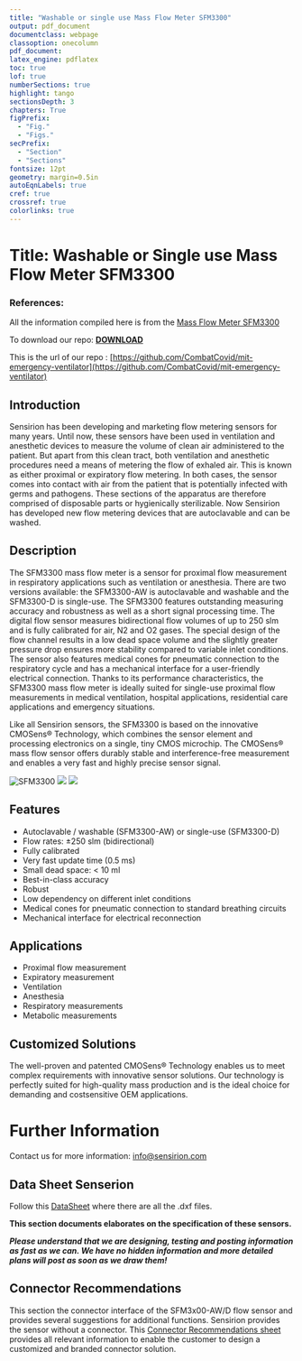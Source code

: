 ```yaml
---
title: "Washable or single use Mass Flow Meter SFM3300"
output: pdf_document
documentclass: webpage
classoption: onecolumn
pdf_document:
latex_engine: pdflatex
toc: true
lof: true
numberSections: true
highlight: tango
sectionsDepth: 3
chapters: True
figPrefix:
  - "Fig."
  - "Figs."
secPrefix:
  - "Section"
  - "Sections"
fontsize: 12pt
geometry: margin=0.5in
autoEqnLabels: true
cref: true
crossref: true
colorlinks: true
---
```


# Title: Washable or Single use Mass Flow Meter SFM3300

### References: 

All the information compiled here is from the [Mass Flow Meter SFM3300](https://www.sensirion.com/en/flow-sensors/mass-flow-meters-for-high-precise-measurement-of-gases/proximal-flow-sensors-sfm3300-autoclavable-washable-or-single-use/)

To download our repo: [**DOWNLOAD**](https://github.com/CombatCovid/mit-emergency-ventilator/archive/master.zip)



This is the url of our repo : [https://github.com/CombatCovid/mit-emergency-ventilator](https://github.com/CombatCovid/mit-emergency-ventilator)

## Introduction

Sensirion has been developing and marketing flow metering sensors for many years. Until now, these sensors have been used in ventilation and anesthetic devices to measure the volume of clean air administered to the patient. But apart from this clean tract, both ventilation and anesthetic procedures need a means of metering the flow of exhaled air. This is known as either proximal or expiratory flow metering. In both cases, the sensor comes into contact with air from the patient that is potentially infected with germs and pathogens. These sections of the apparatus are therefore comprised of disposable parts or hygienically sterilizable. Now Sensirion has developed new flow metering devices that are autoclavable and can be washed. 

## Description

The SFM3300 mass flow meter is a sensor for proximal flow measurement in respiratory applications such as ventilation or anesthesia. There are two versions available: the SFM3300-AW is autoclavable and washable and the SFM3300-D is single-use. The SFM3300 features outstanding measuring accuracy and robustness as well as a short signal processing time. The digital flow sensor measures bidirectional flow volumes of up to 250 slm and is fully calibrated for air, N2 and O2 gases. The special design of the flow channel results in a low dead space volume and the slightly greater pressure drop ensures more stability compared to variable inlet conditions. The sensor also features medical cones for pneumatic connection to the respiratory cycle and has a mechanical interface for a user-friendly electrical connection. Thanks to its performance characteristics, the SFM3300 mass flow meter is ideally suited for single-use proximal flow measurements in medical ventilation, hospital applications, residential care applications and emergency situations.

Like all Sensirion sensors, the SFM3300 is based on the innovative CMOSens® Technology, which combines the sensor element and processing electronics on a single, tiny CMOS microchip. The CMOSens® mass flow sensor offers durably stable and interference-free measurement and enables a very fast and highly precise sensor signal.

![SFM3300](https://www.sensirion.com/fileadmin/user_upload/customers/sensirion/Pictures/1_Products/Mass_Flow_Meters/Sensirion_Mass_Flow_Meters_SFM3300_Kombi.png)
![](https://i.imgur.com/UrHNl3J.jpg)
![](https://i.imgur.com/zNv4ep8.jpg)



## Features

 - Autoclavable / washable (SFM3300-AW) or single-use (SFM3300-D)
 - Flow rates: ±250 slm (bidirectional)
 - Fully calibrated
 - Very fast update time (0.5 ms)
 - Small dead space: < 10 ml
 - Best-in-class accuracy
 - Robust
 - Low dependency on different inlet conditions
 - Medical cones for pneumatic connection to standard breathing circuits
 - Mechanical interface for electrical reconnection

## Applications

 - Proximal flow measurement
 - Expiratory measurement
 - Ventilation
 - Anesthesia
 - Respiratory measurements
 - Metabolic measurements

## Customized Solutions

The well-proven and patented CMOSens® Technology enables us to meet complex requirements with innovative sensor solutions. Our technology is perfectly suited for high-quality mass production and is the ideal choice for demanding and costsensitive OEM applications. 


# Further Information

 Contact us for more information: info@sensirion.com


## Data Sheet Senserion

Follow this [DataSheet](https://www.sensirion.com/fileadmin/user_upload/customers/sensirion/Dokumente/5_Mass_Flow_Meters/Datasheets/Sensirion_Mass_Flow_Meters_SFM3300_Datasheet.pdf) where there are all the .dxf files.


**This section documents elaborates on the specification of these sensors.**

***Please understand that we are designing, testing and posting information as fast as we can. We have no hidden information and more detailed plans will post as soon as we draw them!***

## Connector Recommendations

This section the connector interface of the SFM3x00-AW/D flow sensor and provides several suggestions for additional functions. Sensirion provides the sensor without a connector. This [Connector Recommendations sheet](https://www.sensirion.com/fileadmin/user_upload/customers/sensirion/Dokumente/5_Mass_Flow_Meters/Application_Notes/Sensirion_Mass_Flow_Meters_Application_Note_Connector_Interface_v1.2.pdf) provides all relevant
information to enable the customer to design a customized and branded connector solution.

